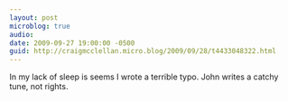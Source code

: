```yaml
---
layout: post
microblog: true
audio: 
date: 2009-09-27 19:00:00 -0500
guid: http://craigmcclellan.micro.blog/2009/09/28/t4433048322.html
---
```

In my lack of sleep is seems I wrote a terrible typo. John writes a catchy tune, not rights.

